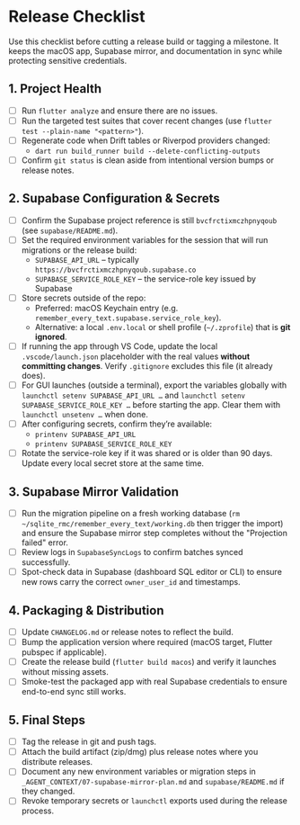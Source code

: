 # Release Checklist

Use this checklist before cutting a release build or tagging a milestone. It keeps the macOS app, Supabase mirror, and documentation in sync while protecting sensitive credentials.

## 1. Project Health

- [ ] Run `flutter analyze` and ensure there are no issues.
- [ ] Run the targeted test suites that cover recent changes (use `flutter test --plain-name "<pattern>"`).
- [ ] Regenerate code when Drift tables or Riverpod providers changed:
  - `dart run build_runner build --delete-conflicting-outputs`
- [ ] Confirm `git status` is clean aside from intentional version bumps or release notes.

## 2. Supabase Configuration & Secrets

- [ ] Confirm the Supabase project reference is still `bvcfrctixmczhpnyqoub` (see `supabase/README.md`).
- [ ] Set the required environment variables for the session that will run migrations or the release build:
  - `SUPABASE_API_URL` – typically `https://bvcfrctixmczhpnyqoub.supabase.co`
  - `SUPABASE_SERVICE_ROLE_KEY` – the service-role key issued by Supabase
- [ ] Store secrets outside of the repo:
  - Preferred: macOS Keychain entry (e.g. `remember_every_text.supabase.service_role_key`).
  - Alternative: a local `.env.local` or shell profile (`~/.zprofile`) that is **git ignored**.
- [ ] If running the app through VS Code, update the local `.vscode/launch.json` placeholder with the real values **without committing changes**. Verify `.gitignore` excludes this file (it already does).
- [ ] For GUI launches (outside a terminal), export the variables globally with `launchctl setenv SUPABASE_API_URL …` and `launchctl setenv SUPABASE_SERVICE_ROLE_KEY …` before starting the app. Clear them with `launchctl unsetenv …` when done.
- [ ] After configuring secrets, confirm they’re available:
  - `printenv SUPABASE_API_URL`
  - `printenv SUPABASE_SERVICE_ROLE_KEY`
- [ ] Rotate the service-role key if it was shared or is older than 90 days. Update every local secret store at the same time.

## 3. Supabase Mirror Validation

- [ ] Run the migration pipeline on a fresh working database (`rm ~/sqlite_rmc/remember_every_text/working.db` then trigger the import) and ensure the Supabase mirror step completes without the "Projection failed" error.
- [ ] Review logs in `SupabaseSyncLogs` to confirm batches synced successfully.
- [ ] Spot-check data in Supabase (dashboard SQL editor or CLI) to ensure new rows carry the correct `owner_user_id` and timestamps.

## 4. Packaging & Distribution

- [ ] Update `CHANGELOG.md` or release notes to reflect the build.
- [ ] Bump the application version where required (macOS target, Flutter pubspec if applicable).
- [ ] Create the release build (`flutter build macos`) and verify it launches without missing assets.
- [ ] Smoke-test the packaged app with real Supabase credentials to ensure end-to-end sync still works.

## 5. Final Steps

- [ ] Tag the release in git and push tags.
- [ ] Attach the build artifact (zip/dmg) plus release notes where you distribute releases.
- [ ] Document any new environment variables or migration steps in `_AGENT_CONTEXT/07-supabase-mirror-plan.md` and `supabase/README.md` if they changed.
- [ ] Revoke temporary secrets or `launchctl` exports used during the release process.
